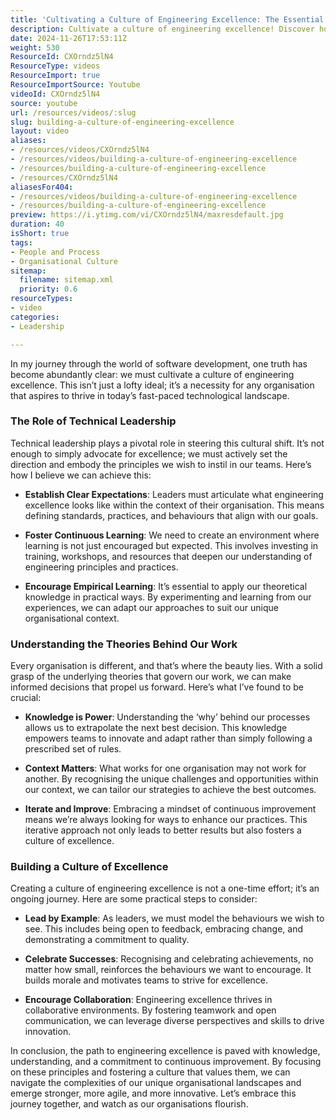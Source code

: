 ```yaml
---
title: 'Cultivating a Culture of Engineering Excellence: The Essential Role of Technical Leadership'
description: Cultivate a culture of engineering excellence! Discover how technical leadership, continuous learning, and collaboration drive innovation in your organisation.
date: 2024-11-26T17:53:11Z
weight: 530
ResourceId: CXOrndz5lN4
ResourceType: videos
ResourceImport: true
ResourceImportSource: Youtube
videoId: CXOrndz5lN4
source: youtube
url: /resources/videos/:slug
slug: building-a-culture-of-engineering-excellence
layout: video
aliases:
- /resources/videos/CXOrndz5lN4
- /resources/videos/building-a-culture-of-engineering-excellence
- /resources/building-a-culture-of-engineering-excellence
- /resources/CXOrndz5lN4
aliasesFor404:
- /resources/videos/building-a-culture-of-engineering-excellence
- /resources/building-a-culture-of-engineering-excellence
preview: https://i.ytimg.com/vi/CXOrndz5lN4/maxresdefault.jpg
duration: 40
isShort: true
tags:
- People and Process
- Organisational Culture
sitemap:
  filename: sitemap.xml
  priority: 0.6
resourceTypes:
- video
categories:
- Leadership

---
```

In my journey through the world of software development, one truth has become abundantly clear: we must cultivate a culture of engineering excellence. This isn’t just a lofty ideal; it’s a necessity for any organisation that aspires to thrive in today’s fast-paced technological landscape. 

### The Role of Technical Leadership

Technical leadership plays a pivotal role in steering this cultural shift. It’s not enough to simply advocate for excellence; we must actively set the direction and embody the principles we wish to instil in our teams. Here’s how I believe we can achieve this:

- **Establish Clear Expectations**: Leaders must articulate what engineering excellence looks like within the context of their organisation. This means defining standards, practices, and behaviours that align with our goals.
  
- **Foster Continuous Learning**: We need to create an environment where learning is not just encouraged but expected. This involves investing in training, workshops, and resources that deepen our understanding of engineering principles and practices.

- **Encourage Empirical Learning**: It’s essential to apply our theoretical knowledge in practical ways. By experimenting and learning from our experiences, we can adapt our approaches to suit our unique organisational context.

### Understanding the Theories Behind Our Work

Every organisation is different, and that’s where the beauty lies. With a solid grasp of the underlying theories that govern our work, we can make informed decisions that propel us forward. Here’s what I’ve found to be crucial:

- **Knowledge is Power**: Understanding the ‘why’ behind our processes allows us to extrapolate the next best decision. This knowledge empowers teams to innovate and adapt rather than simply following a prescribed set of rules.

- **Context Matters**: What works for one organisation may not work for another. By recognising the unique challenges and opportunities within our context, we can tailor our strategies to achieve the best outcomes.

- **Iterate and Improve**: Embracing a mindset of continuous improvement means we’re always looking for ways to enhance our practices. This iterative approach not only leads to better results but also fosters a culture of excellence.

### Building a Culture of Excellence

Creating a culture of engineering excellence is not a one-time effort; it’s an ongoing journey. Here are some practical steps to consider:

- **Lead by Example**: As leaders, we must model the behaviours we wish to see. This includes being open to feedback, embracing change, and demonstrating a commitment to quality.

- **Celebrate Successes**: Recognising and celebrating achievements, no matter how small, reinforces the behaviours we want to encourage. It builds morale and motivates teams to strive for excellence.

- **Encourage Collaboration**: Engineering excellence thrives in collaborative environments. By fostering teamwork and open communication, we can leverage diverse perspectives and skills to drive innovation.

In conclusion, the path to engineering excellence is paved with knowledge, understanding, and a commitment to continuous improvement. By focusing on these principles and fostering a culture that values them, we can navigate the complexities of our unique organisational landscapes and emerge stronger, more agile, and more innovative. Let’s embrace this journey together, and watch as our organisations flourish.
